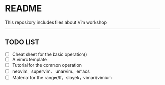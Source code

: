 # README

This repository includes files about Vim workshop

---

## TODO LIST

- [ ] Cheat sheet for the basic operation(<!--  Sign up for the work here -->)
- [ ] A vimrc template
- [ ] Tutorial for the common operation
- [ ] neovim、supervim、lunarvim、emacs
- [ ] Material for the ranger/lf，sloyek，vimari/vimium
<!-- Add missing part here -->
